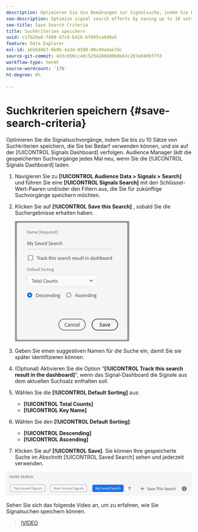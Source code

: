 ```yaml
---
description: Optimieren Sie die Bemühungen zur Signalsuche, indem Sie bis zu 10 Sätze von Suchkriterien speichern, die Sie bei Bedarf verwenden können, und sie im Dashboard verfolgen. Der Audience Manager lädt die gespeicherten Suchvorgänge jedes Mal neu, wenn Sie das Dashboard laden.
seo-description: Optimize signal search efforts by saving up to 10 sets of search criteria to use whenever you need them, and track them on the Dashboard. Audience Manager reloads the saved searches every time you load the Dashboard.
seo-title: Save Search Criteria
title: Suchkriterien speichern
uuid: c17b26e0-f489-47c9-b41b-bf895ca9d8a5
feature: Data Explorer
exl-id: ab56ddb7-6b0b-4a3d-9590-00c49a4ae7dc
source-git-commit: 4d3c859cc4dc5294286680b0e63c287e0409f7fd
workflow-type: tm+mt
source-wordcount: '176'
ht-degree: 0%

---
```


# Suchkriterien speichern {#save-search-criteria}

Optimieren Sie die Signalsuchvorgänge, indem Sie bis zu 10 Sätze von Suchkriterien speichern, die Sie bei Bedarf verwenden können, und sie auf der [!UICONTROL Signals Dashboard] verfolgen. Audience Manager lädt die gespeicherten Suchvorgänge jedes Mal neu, wenn Sie die [!UICONTROL Signals Dashboard] laden.

1. Navigieren Sie zu **[!UICONTROL Audience Data > Signals > Search]** und führen Sie eine **[!UICONTROL Signals Search]** mit den Schlüssel-Wert-Paaren und/oder den Filtern aus, die Sie für zukünftige Suchvorgänge speichern möchten.
1. Klicken Sie auf **[!UICONTROL Save this Search]** , sobald Sie die Suchergebnisse erhalten haben.

   ![Schrittergebnis](assets/save-search-criteria.png)
1. Geben Sie einen suggestiven Namen für die Suche ein, damit Sie sie später identifizieren können.
1. (Optional) Aktivieren Sie die Option &quot;**[!UICONTROL Track this search result in the dashboard]**&quot;, wenn das Signal-Dashboard die Signale aus dem aktuellen Suchsatz enthalten soll.
1. Wählen Sie die **[!UICONTROL Default Sorting]** aus:
   * **[!UICONTROL Total Counts]**
   * **[!UICONTROL Key Name]**
1. Wählen Sie den **[!UICONTROL Default Sorting]**:
   * **[!UICONTROL Descending]**
   * **[!UICONTROL Ascending]**
1. Klicken Sie auf **[!UICONTROL Save]**. Sie können Ihre gespeicherte Suche im Abschnitt [!UICONTROL Saved Search] sehen und jederzeit verwenden.

![Gespeicherte Suche](assets/saved-search.png)

Sehen Sie sich das folgende Video an, um zu erfahren, wie Sie Signalsuchen speichern können.

>[!VIDEO](https://video.tv.adobe.com/v/30171?captions=ger)
